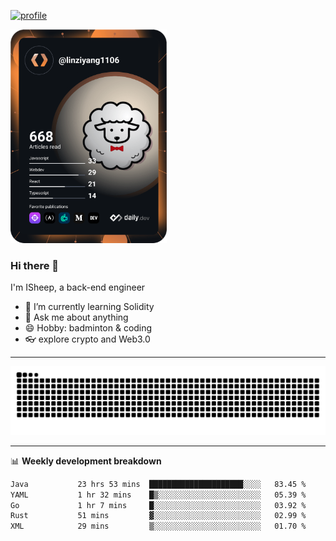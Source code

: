 [![profile](https://user-images.githubusercontent.com/54968314/208005045-e4b42f3b-833d-4242-bfcc-e764865553a2.svg)](https://www.calligrapher.ai/)

<a href="https://app.daily.dev/linziyang1106"><img src="/devcard.png" width="250" alt="ISheep's Dev Card"/></a>

### Hi there 🐏

I'm ISheep, a back-end engineer

- 🔭 I’m currently learning Solidity
- 💬 Ask me about anything
- 😄 Hobby: badminton & coding
- 👓 explore crypto and Web3.0

-------

![](https://raw.githubusercontent.com/ISheepp/ISheepp/output/github-contribution-grid-snake.svg)

-------

📊 **Weekly development breakdown**
<!--START_SECTION:waka-->

```txt
Java           23 hrs 53 mins  █████████████████████░░░░   83.45 %
YAML           1 hr 32 mins    █▒░░░░░░░░░░░░░░░░░░░░░░░   05.39 %
Go             1 hr 7 mins     █░░░░░░░░░░░░░░░░░░░░░░░░   03.92 %
Rust           51 mins         ▓░░░░░░░░░░░░░░░░░░░░░░░░   02.99 %
XML            29 mins         ▒░░░░░░░░░░░░░░░░░░░░░░░░   01.70 %
```

<!--END_SECTION:waka-->
